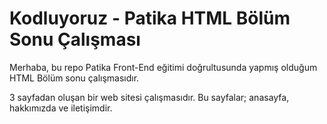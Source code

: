 # Kodluyoruz - Patika HTML Bölüm Sonu Çalışması
Merhaba, bu repo Patika Front-End eğitimi doğrultusunda yapmış olduğum HTML Bölüm sonu çalışmasıdır.

3 sayfadan oluşan bir web sitesi çalışmasıdır. Bu sayfalar; anasayfa, hakkımızda ve iletişimdir.
